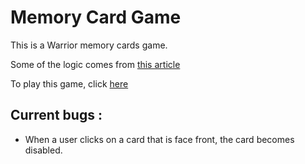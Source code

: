 # Memory Card Game
This is a Warrior memory cards game.

Some of the logic comes from [this article](https://dev.to/javascriptacademy/creating-a-memory-card-game-with-html-css-and-javascript-57g1)

To play this game, click [here](https://loddaa.github.io/jeu_paires_dedeyn_loic/) 

## Current bugs :
- When a user clicks on a card that is face front, the card becomes disabled.
